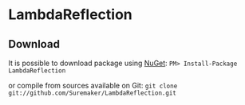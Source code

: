 LambdaReflection
==========

## Download
It is possible to download package using [NuGet](http://nuget.org): `PM> Install-Package LambdaReflection`

or compile from sources available on Git: `git clone git://github.com/Suremaker/LambdaReflection.git`
